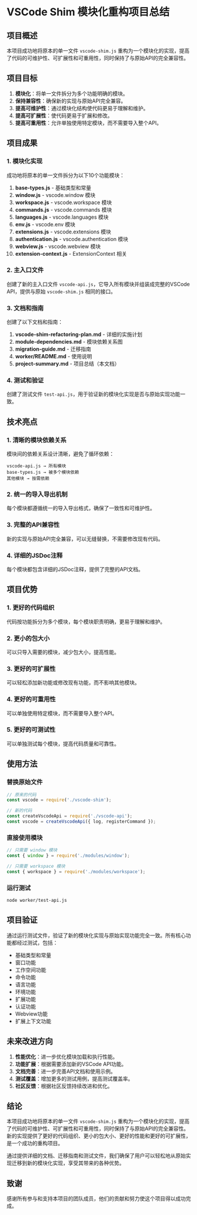 # VSCode Shim 模块化重构项目总结

## 项目概述

本项目成功地将原本的单一文件 `vscode-shim.js` 重构为一个模块化的实现，提高了代码的可维护性、可扩展性和可重用性，同时保持了与原始API的完全兼容性。

## 项目目标

1. **模块化**：将单一文件拆分为多个功能明确的模块。
2. **保持兼容性**：确保新的实现与原始API完全兼容。
3. **提高可维护性**：通过模块化结构使代码更易于理解和维护。
4. **提高可扩展性**：使代码更易于扩展和修改。
5. **提高可重用性**：允许单独使用特定模块，而不需要导入整个API。

## 项目成果

### 1. 模块化实现

成功地将原本的单一文件拆分为以下10个功能模块：

1. **base-types.js** - 基础类型和常量
2. **window.js** - vscode.window 模块
3. **workspace.js** - vscode.workspace 模块
4. **commands.js** - vscode.commands 模块
5. **languages.js** - vscode.languages 模块
6. **env.js** - vscode.env 模块
7. **extensions.js** - vscode.extensions 模块
8. **authentication.js** - vscode.authentication 模块
9. **webview.js** - vscode.webview 模块
10. **extension-context.js** - ExtensionContext 相关

### 2. 主入口文件

创建了新的主入口文件 `vscode-api.js`，它导入所有模块并组装成完整的VSCode API，提供与原始 `vscode-shim.js` 相同的接口。

### 3. 文档和指南

创建了以下文档和指南：

1. **vscode-shim-refactoring-plan.md** - 详细的实施计划
2. **module-dependencies.md** - 模块依赖关系图
3. **migration-guide.md** - 迁移指南
4. **worker/README.md** - 使用说明
5. **project-summary.md** - 项目总结（本文档）

### 4. 测试和验证

创建了测试文件 `test-api.js`，用于验证新的模块化实现是否与原始实现功能一致。

## 技术亮点

### 1. 清晰的模块依赖关系

模块间的依赖关系设计清晰，避免了循环依赖：

```
vscode-api.js → 所有模块
base-types.js → 被多个模块依赖
其他模块 → 按需依赖
```

### 2. 统一的导入导出机制

每个模块都遵循统一的导入导出格式，确保了一致性和可维护性。

### 3. 完整的API兼容性

新的实现与原始API完全兼容，可以无缝替换，不需要修改现有代码。

### 4. 详细的JSDoc注释

每个模块都包含详细的JSDoc注释，提供了完整的API文档。

## 项目优势

### 1. 更好的代码组织

代码按功能拆分为多个模块，每个模块职责明确，更易于理解和维护。

### 2. 更小的包大小

可以只导入需要的模块，减少包大小，提高性能。

### 3. 更好的可扩展性

可以轻松添加新功能或修改现有功能，而不影响其他模块。

### 4. 更好的可重用性

可以单独使用特定模块，而不需要导入整个API。

### 5. 更好的可测试性

可以单独测试每个模块，提高代码质量和可靠性。

## 使用方法

### 替换原始文件

```javascript
// 原来的代码
const vscode = require('./vscode-shim');

// 新的代码
const createVscodeApi = require('./vscode-api');
const vscode = createVscodeApi({ log, registerCommand });
```

### 直接使用模块

```javascript
// 只需要 window 模块
const { window } = require('./modules/window');

// 只需要 workspace 模块
const { workspace } = require('./modules/workspace');
```

### 运行测试

```bash
node worker/test-api.js
```

## 项目验证

通过运行测试文件，验证了新的模块化实现与原始实现功能完全一致。所有核心功能都经过测试，包括：

- 基础类型和常量
- 窗口功能
- 工作空间功能
- 命令功能
- 语言功能
- 环境功能
- 扩展功能
- 认证功能
- Webview功能
- 扩展上下文功能

## 未来改进方向

1. **性能优化**：进一步优化模块加载和执行性能。
2. **功能扩展**：根据需要添加新的VSCode API功能。
3. **文档完善**：进一步完善API文档和使用示例。
4. **测试覆盖**：增加更多的测试用例，提高测试覆盖率。
5. **社区反馈**：根据社区反馈持续改进和优化。

## 结论

本项目成功地将原本的单一文件 `vscode-shim.js` 重构为一个模块化的实现，提高了代码的可维护性、可扩展性和可重用性，同时保持了与原始API的完全兼容性。新的实现提供了更好的代码组织、更小的包大小、更好的性能和更好的可扩展性，是一个成功的重构项目。

通过提供详细的文档、迁移指南和测试文件，我们确保了用户可以轻松地从原始实现迁移到新的模块化实现，享受其带来的各种优势。

## 致谢

感谢所有参与和支持本项目的团队成员，他们的贡献和努力使这个项目得以成功完成。